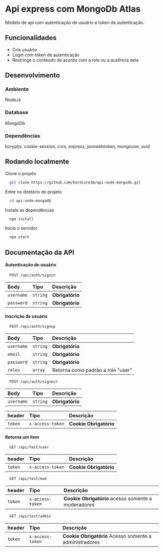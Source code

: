 

# Api express com MongoDb Atlas

Modelo de api com autenticação de usuário e token de autenticação.

## Funcionalidades

- Cria usuário
- Login com token de autenticação
- Restringe o conteudo de acordo com a role ou a ausência dela

## Desenvolvimento

### Ambiente
NodeJs
### Database
MongoDb
### Dependências
bcryptjs, cookie-session, cors, express, jsonwebtoken, mongoose, uuid


## Rodando localmente

Clone o projeto

```bash
  git clone https://github.com/hardcore3m/api-node-mongodb.git
```

Entre no diretório do projeto

```bash
  cd api-node-mongodb
```

Instale as dependências

```bash
  npm install
```

Inicie o servidor

```bash
  npm start
```


## Documentação da API

#### Autenticação de usuário

```http
  POST /api/auth/signin
```

| Body   | Tipo       | Descrição                           |
| :---------- | :--------- | :---------------------------------- |
| `username` | `string` | **Obrigatório**  |
| `password` | `string` | **Obrigatório**  |

#### Inscrição de usuário

```http
  POST /api/auth/signup
```

| Body   | Tipo       | Descrição                           |
| :---------- | :--------- | :---------------------------------- |
| `username` | `string` | **Obrigatório**  |
| `email` | `string` | **Obrigatório**  |
| `password` | `string` | **Obrigatório**  |
| `roles` | `array` | Retorna como padrão a role "user"  |

```http
  POST /api/auth/signout
```

| Body   | Tipo       | Descrição                           |
| :---------- | :--------- | :---------------------------------- |
| `username` | `string` | **Obrigatório**  |

| header   | Tipo       | Descrição                           |
| :---------- | :--------- | :---------------------------------- |
| `token` | `x-access-token` | **Cookie Obrigatório**  |


#### Retorna um item

```http
  GET /api/test/user
```

| header   | Tipo       | Descrição                           |
| :---------- | :--------- | :---------------------------------- |
| `token` | `x-access-token` | **Cookie Obrigatório**  |

```http
  GET /api/test/mod
```

| header   | Tipo       | Descrição                           |
| :---------- | :--------- | :---------------------------------- |
| `token` | `x-access-token` | **Cookie Obrigatório** acesso somente a moderadores  |

```http
  GET /api/test/admin
```

| header   | Tipo       | Descrição                           |
| :---------- | :--------- | :---------------------------------- |
| `token` | `x-access-token` | **Cookie Obrigatório** Acesso somente a administradores  |



